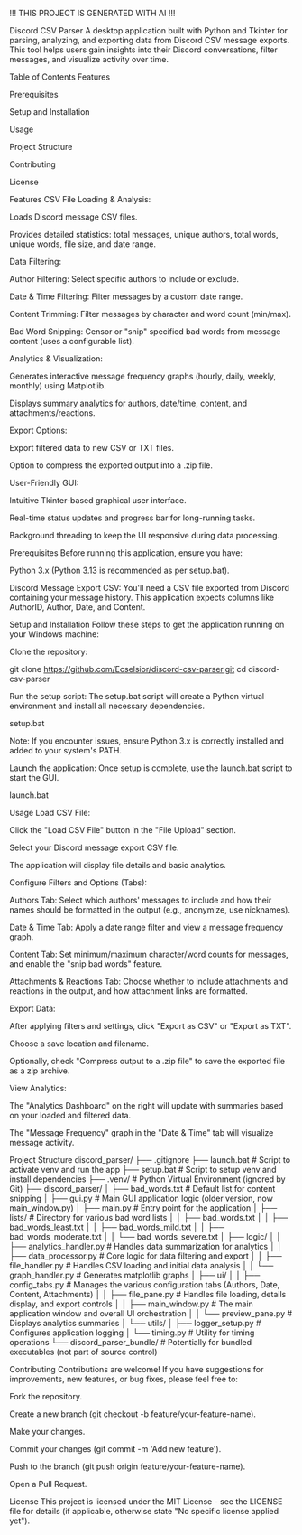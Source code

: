 !!! THIS PROJECT IS GENERATED WITH AI !!!

Discord CSV Parser
A desktop application built with Python and Tkinter for parsing, analyzing, and exporting data from Discord CSV message exports. This tool helps users gain insights into their Discord conversations, filter messages, and visualize activity over time.

Table of Contents
Features

Prerequisites

Setup and Installation

Usage

Project Structure

Contributing

License

Features
CSV File Loading & Analysis:

Loads Discord message CSV files.

Provides detailed statistics: total messages, unique authors, total words, unique words, file size, and date range.

Data Filtering:

Author Filtering: Select specific authors to include or exclude.

Date & Time Filtering: Filter messages by a custom date range.

Content Trimming: Filter messages by character and word count (min/max).

Bad Word Snipping: Censor or "snip" specified bad words from message content (uses a configurable list).

Analytics & Visualization:

Generates interactive message frequency graphs (hourly, daily, weekly, monthly) using Matplotlib.

Displays summary analytics for authors, date/time, content, and attachments/reactions.

Export Options:

Export filtered data to new CSV or TXT files.

Option to compress the exported output into a .zip file.

User-Friendly GUI:

Intuitive Tkinter-based graphical user interface.

Real-time status updates and progress bar for long-running tasks.

Background threading to keep the UI responsive during data processing.

Prerequisites
Before running this application, ensure you have:

Python 3.x (Python 3.13 is recommended as per setup.bat).

Discord Message Export CSV: You'll need a CSV file exported from Discord containing your message history. This application expects columns like AuthorID, Author, Date, and Content.

Setup and Installation
Follow these steps to get the application running on your Windows machine:

Clone the repository:

git clone https://github.com/Ecselsior/discord-csv-parser.git
cd discord-csv-parser

Run the setup script:
The setup.bat script will create a Python virtual environment and install all necessary dependencies.

setup.bat

Note: If you encounter issues, ensure Python 3.x is correctly installed and added to your system's PATH.

Launch the application:
Once setup is complete, use the launch.bat script to start the GUI.

launch.bat

Usage
Load CSV File:

Click the "Load CSV File" button in the "File Upload" section.

Select your Discord message export CSV file.

The application will display file details and basic analytics.

Configure Filters and Options (Tabs):

Authors Tab: Select which authors' messages to include and how their names should be formatted in the output (e.g., anonymize, use nicknames).

Date & Time Tab: Apply a date range filter and view a message frequency graph.

Content Tab: Set minimum/maximum character/word counts for messages, and enable the "snip bad words" feature.

Attachments & Reactions Tab: Choose whether to include attachments and reactions in the output, and how attachment links are formatted.

Export Data:

After applying filters and settings, click "Export as CSV" or "Export as TXT".

Choose a save location and filename.

Optionally, check "Compress output to a .zip file" to save the exported file as a zip archive.

View Analytics:

The "Analytics Dashboard" on the right will update with summaries based on your loaded and filtered data.

The "Message Frequency" graph in the "Date & Time" tab will visualize message activity.

Project Structure
discord_parser/
├── .gitignore
├── launch.bat             # Script to activate venv and run the app
├── setup.bat              # Script to setup venv and install dependencies
├── .venv/                 # Python Virtual Environment (ignored by Git)
├── discord_parser/
│   ├── bad_words.txt      # Default list for content snipping
│   ├── gui.py             # Main GUI application logic (older version, now main_window.py)
│   ├── main.py            # Entry point for the application
│   ├── lists/             # Directory for various bad word lists
│   │   ├── bad_words.txt
│   │   ├── bad_words_least.txt
│   │   ├── bad_words_mild.txt
│   │   ├── bad_words_moderate.txt
│   │   └── bad_words_severe.txt
│   ├── logic/
│   │   ├── analytics_handler.py # Handles data summarization for analytics
│   │   ├── data_processor.py    # Core logic for data filtering and export
│   │   ├── file_handler.py      # Handles CSV loading and initial data analysis
│   │   └── graph_handler.py     # Generates matplotlib graphs
│   ├── ui/
│   │   ├── config_tabs.py       # Manages the various configuration tabs (Authors, Date, Content, Attachments)
│   │   ├── file_pane.py         # Handles file loading, details display, and export controls
│   │   ├── main_window.py       # The main application window and overall UI orchestration
│   │   └── preview_pane.py      # Displays analytics summaries
│   └── utils/
│       ├── logger_setup.py      # Configures application logging
│       └── timing.py            # Utility for timing operations
└── discord_parser_bundle/ # Potentially for bundled executables (not part of source control)

Contributing
Contributions are welcome! If you have suggestions for improvements, new features, or bug fixes, please feel free to:

Fork the repository.

Create a new branch (git checkout -b feature/your-feature-name).

Make your changes.

Commit your changes (git commit -m 'Add new feature').

Push to the branch (git push origin feature/your-feature-name).

Open a Pull Request.

License
This project is licensed under the MIT License - see the LICENSE file for details (if applicable, otherwise state "No specific license applied yet").
